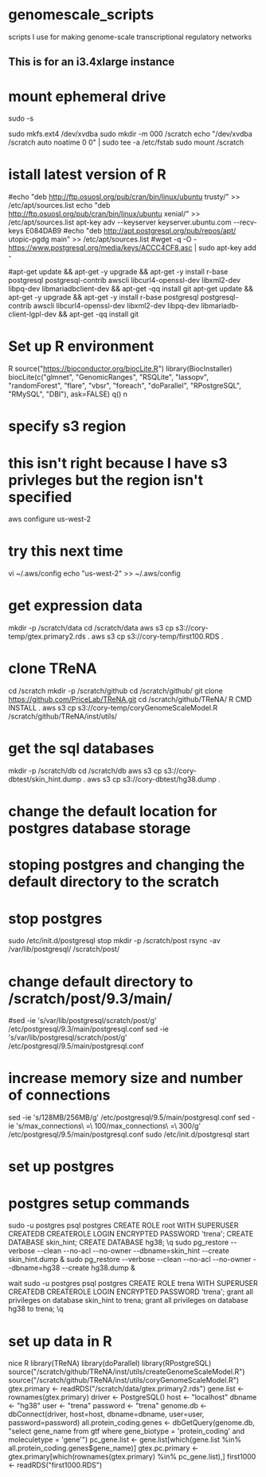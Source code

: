 # genomescale_scripts
scripts I use for making genome-scale transcriptional regulatory networks
## This is for an i3.4xlarge instance

# mount ephemeral drive
sudo -s

sudo mkfs.ext4 /dev/xvdba
sudo mkdir -m 000 /scratch 
echo "/dev/xvdba /scratch auto noatime 0 0" | sudo tee -a /etc/fstab
sudo mount /scratch

# istall latest version of R
#echo "deb http://ftp.osuosl.org/pub/cran/bin/linux/ubuntu trusty/" >> /etc/apt/sources.list
echo "deb http://ftp.osuosl.org/pub/cran/bin/linux/ubuntu xenial/" >> /etc/apt/sources.list
apt-key adv --keyserver keyserver.ubuntu.com --recv-keys E084DAB9
#echo "deb http://apt.postgresql.org/pub/repos/apt/ utopic-pgdg main" >> /etc/apt/sources.list
#wget -q -O - https://www.postgresql.org/media/keys/ACCC4CF8.asc | sudo apt-key add -

#apt-get update && apt-get -y upgrade && apt-get -y install r-base postgresql postgresql-contrib awscli libcurl4-openssl-dev libxml2-dev libpq-dev libmariadbclient-dev && apt-get -qq install git
apt-get update && apt-get -y upgrade && apt-get -y install r-base postgresql postgresql-contrib awscli libcurl4-openssl-dev libxml2-dev libpq-dev libmariadb-client-lgpl-dev && apt-get -qq install git

# Set up R environment
R
source("https://bioconductor.org/biocLite.R")
library(BiocInstaller)
biocLite(c("glmnet", "GenomicRanges", "RSQLite", "lassopv", "randomForest", "flare", "vbsr", "foreach", "doParallel", "RPostgreSQL", "RMySQL", "DBI"), ask=FALSE)
q()
n

# specify s3 region 
# this isn't right because I have s3 privleges but the region isn't specified
aws configure
us-west-2

# try this next time
vi ~/.aws/config
echo "us-west-2" >> ~/.aws/config

# get expression data
mkdir -p /scratch/data
cd /scratch/data
aws s3 cp s3://cory-temp/gtex.primary2.rds .
aws s3 cp s3://cory-temp/first100.RDS .

# clone TReNA
cd /scratch
mkdir -p /scratch/github
cd /scratch/github/
git clone https://github.com/PriceLab/TReNA.git
cd /scratch/github/TReNA/
R CMD INSTALL .
aws s3 cp s3://cory-temp/coryGenomeScaleModel.R /scratch/github/TReNA/inst/utils/



# get the sql databases
mkdir -p /scratch/db
cd /scratch/db
aws s3 cp s3://cory-dbtest/skin_hint.dump .
aws s3 cp s3://cory-dbtest/hg38.dump .

# change the default location for postgres database storage
# stoping postgres and changing the default directory to the scratch
# stop postgres
sudo /etc/init.d/postgresql stop
mkdir -p /scratch/post
rsync -av /var/lib/postgresql/ /scratch/post/
# change default directory to /scratch/post/9.3/main/
#sed -ie 's/var\/lib\/postgresql/scratch\/post/g' /etc/postgresql/9.3/main/postgresql.conf
sed -ie 's/var\/lib\/postgresql/scratch\/post/g' /etc/postgresql/9.5/main/postgresql.conf

# increase memory size and number of connections
sed -ie 's/128MB/256MB/g' /etc/postgresql/9.5/main/postgresql.conf
sed -ie 's/max_connections\ =\ 100/max_connections\ =\ 300/g' /etc/postgresql/9.5/main/postgresql.conf
sudo /etc/init.d/postgresql start

# set up postgres
# postgres setup commands
sudo -u postgres psql postgres
CREATE ROLE root WITH SUPERUSER CREATEDB CREATEROLE LOGIN ENCRYPTED PASSWORD 'trena';
CREATE DATABASE skin_hint;
CREATE DATABASE hg38;
\q
sudo pg_restore --verbose --clean --no-acl --no-owner --dbname=skin_hint --create skin_hint.dump &
sudo pg_restore --verbose --clean --no-acl --no-owner --dbname=hg38 --create hg38.dump &

wait
sudo -u postgres psql postgres
CREATE ROLE trena WITH SUPERUSER CREATEDB CREATEROLE LOGIN ENCRYPTED PASSWORD 'trena';
grant all privileges on database skin_hint to trena;
grant all privileges on database hg38 to trena;
\q

# set up data in R
nice R
library(TReNA)
library(doParallel)
library(RPostgreSQL)
source("/scratch/github/TReNA/inst/utils/createGenomeScaleModel.R")
source("/scratch/github/TReNA/inst/utils/coryGenomeScaleModel.R")
gtex.primary <- readRDS("/scratch/data/gtex.primary2.rds")
gene.list <- rownames(gtex.primary)
driver <- PostgreSQL()
host <- "localhost"
dbname <- "hg38"
user <- "trena"
password <- "trena"
genome.db <- dbConnect(driver, host=host, dbname=dbname, user=user, password=password)
all.protein_coding.genes <- dbGetQuery(genome.db, "select gene_name from gtf where gene_biotype = 'protein_coding' and moleculetype = 'gene'")
pc_gene.list <- gene.list[which(gene.list %in% all.protein_coding.genes$gene_name)]
gtex.pc.primary <- gtex.primary[which(rownames(gtex.primary) %in% pc_gene.list),]
first1000 <- readRDS("first1000.RDS")









